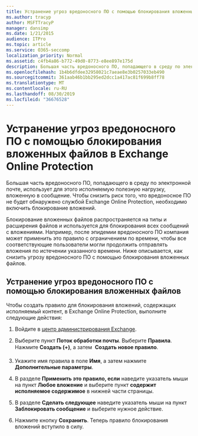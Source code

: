 ```yaml
---
title: Устранение угроз вредоносного ПО с помощью блокирования вложенных файлов в Exchange Online Protection
ms.author: tracyp
author: MSFTTracyP
manager: dansimp
ms.date: 1/21/2015
audience: ITPro
ms.topic: article
ms.service: O365-seccomp
localization_priority: Normal
ms.assetid: c4fb4a86-b772-49d0-8773-e8ee897e175d
description: Большая часть вредоносного ПО, попадающего в среду по электронной почте, использует для этого исполняемую полезную нагрузку, вложенную в сообщение. Чтобы снизить риск того, что вредоносное ПО не будет обнаружено службой Exchange Online Protection, необходимо включить блокирование вложений.
ms.openlocfilehash: 1b4b6dfdee32958021c7aeae8e3b0257033eb490
ms.sourcegitcommit: 361aab46b1bb295ed2dcc1a417ac81f699b8ff78
ms.translationtype: MT
ms.contentlocale: ru-RU
ms.lasthandoff: 08/30/2019
ms.locfileid: "36676528"
---
```

# <a name="reducing-malware-threats-through-file-attachment-blocking-in-exchange-online-protection"></a>Устранение угроз вредоносного ПО с помощью блокирования вложенных файлов в Exchange Online Protection

Большая часть вредоносного ПО, попадающего в среду по электронной почте, использует для этого исполняемую полезную нагрузку, вложенную в сообщение. Чтобы снизить риск того, что вредоносное ПО не будет обнаружено службой Exchange Online Protection, необходимо включить блокирование вложений.
  
Блокирование вложенных файлов распространяется на типы и расширения файлов и используется для блокирования всех сообщений с вложениями. Например, после эпидемии вредоносного ПО компания может применить это правило с ограничением по времени, чтобы все соответствующие пользователи могли продолжить отправлять вложения по истечении указанного времени. Ниже описывается, как снизить угрозу вредоносного ПО с помощью блокирования вложенных файлов.
  
## <a name="reducing-malware-threats-through-file-attachment-blocking"></a>Устранение угроз вредоносного ПО с помощью блокирования вложенных файлов

Чтобы создать правило для блокирования вложений, содержащих исполняемый контент, в Exchange Online Protection, выполните следующие действия:
  
1. Войдите в [центр администрирования Exchange](../exchange-admin-center-in-exchange-online-protection-eop.md).

2. Выберите пункт **Поток обработки почты**. Выберите **Правила**. Нажмите **Создать (+)**, а затем  **Создать новое правило**.

3. Укажите имя правила в поле **Имя**, а затем нажмите **Дополнительные параметры**.

4. В разделе **Применить это правило, если** наведите указатель мыши на пункт **Любое вложение** и выберите пункт **содержит исполняемое содержимое** в нижней части страницы.

5. В разделе **Сделать следующее** наведите указатель мыши на пункт **Заблокировать сообщение** и выберите нужное действие.

6. Нажмите кнопку **Сохранить**. Теперь правило блокирования вложений вступило в силу.
